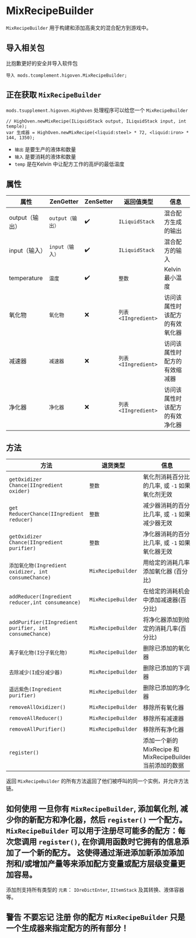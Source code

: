 # MixRecipeBuilder

`MixRecipeBuilder` 用于构建和添加高奥文的混合配方到游戏中。

## 导入相关包

比抱歉更好的安全并导入软件包

```zenscript
导入 mods.tcomplement.higoven.MixRecipeBuilder;
```

## 正在获取 `MixRecipeBuilder`

`mods.tsupplement.higoven.HighOven` 处理程序可以给您一个 `MixRecipeBuilder`

```zenscript
// HighOven.newMixRecipe(ILiquidStack output, ILiquidStack input, int temple);
var 生成器 = HighOven.newMixRecipe(<liquid:steel> * 72, <liquid:iron> * 144, 1350);
```

+ `输出` 是要生产的液体和数量
+ `输入` 是要消耗的液体和数量
+ `temp` 是在Kelvin 中让配方工作的高炉的最低温度

## 属性

| 属性          | ZenGetter    | ZenSetter            | 返回值类型                   | 信息              |
| ----------- | ------------ | -------------------- | ----------------------- | --------------- |
| output（输出）  | `output（输出）` | :heavy_check_mark: | `ILiquidStack`          | 混合配方生成的输出       |
| input（输入）   | `input（输入）`  | :heavy_check_mark: | `ILiquidStack`          | 混合配方的输入         |
| temperature | `温度`         | :heavy_check_mark: | `整数`                    | Kelvin 最小温度     |
| 氧化物         | `氧化物`        | :x:                  | `列表<IIngredient>` | 访问该属性时该配方的有效氧化器 |
| 减速器         | `减速器`        | :x:                  | `列表<IIngredient>` | 访问该属性时配方的有效缩减器  |
| 净化器         | `净化器`        | :x:                  | `列表<IIngredient>` | 访问该属性时该配方的有效净化器 |


## 方法

| 方法                                                     | 退货类型               | 信息                                          |
| ------------------------------------------------------ | ------------------ | ------------------------------------------- |
| `getOxidizer Chance(IIngredient oxider)`               | `整数`               | 氧化剂消耗百分比的几率, 或 `-1` 如果氧化剂无效                 |
| `get ReducerChance(IIngredient reducer)`               | `整数`               | 减少器消耗的百分比几率, 或 `-1` 如果减少器无效                 |
| `getOxidizer Chance(IIngredient purifier)`             | `整数`               | 净化器消耗的百分比几率, 或 `-1` 如果氧化器无效                 |
| `添加氧化物(Ingredient oxidizer, int consumeChance)`        | `MixRecipeBuilder` | 用给定的消耗几率添加氧化器 (百分比)                         |
| `addReducer(Ingredient reducer,int consumeance)`       | `MixRecipeBuilder` | 在给定的消耗机会中添加减速器(百分比)                         |
| `addPurifier(IIngredient purifier, int consumeChance)` | `MixRecipeBuilder` | 将净化器添加到给定的消耗几率(百分比)                         |
| `离子氧化物(I分子氧化物)`                                        | `MixRecipeBuilder` | 删除已添加的氧化器                                   |
| `去除减少(I成分减少器)`                                         | `MixRecipeBuilder` | 删除已添加的下调器                                   |
| `遥远紫色(Ingredient purifier)`                            | `MixRecipeBuilder` | 删除已添加的净化器                                   |
| `removeAllOxidizer()`                                  | `MixRecipeBuilder` | 移除所有氧化器                                     |
| `removeAllReducer()`                                   | `MixRecipeBuilder` | 移除所有减速器                                     |
| `removeAllPurifier()`                                  | `MixRecipeBuilder` | 移除所有净化器                                     |
| `register()`                                           |                    | 添加一个新的 MixRecipe 和 MixRecipeBuilder 当前添加的数据 |


返回 `MixRecipeBuilder` 的所有方法返回了他们被呼叫的同一个实例，并允许方法链。

## 如何使用 一旦你有 `MixRecipeBuilder`, 添加氧化剂, 减少你的新配方和净化器，然后 `register()` 一个配方。 `MixRecipeBuilder` 可以用于注册尽可能多的配方：每次您调用 `register()`, 在你调用函数时它拥有的信息添加了一个新的配方。 这使得通过渐进添加新添加添加剂和/或增加产量等来添加配方变量或配方层级变量更加容易。

添加剂支持所有类型的 `元素`： `IOreDictEnter`, `IItemStack` 及其转换、液体容器等。

## 警告 不要忘记 **注册** 你的配方 `MixRecipeBuilder` 只是一个生成器来指定配方的所有部分！